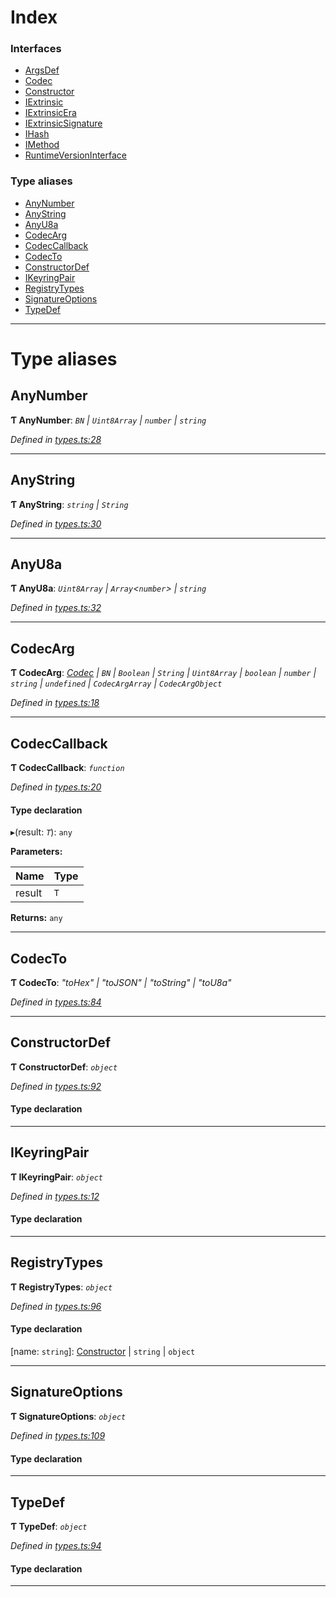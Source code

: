 

# Index

### Interfaces

* [ArgsDef](../interfaces/_types_.argsdef.md)
* [Codec](../interfaces/_types_.codec.md)
* [Constructor](../interfaces/_types_.constructor.md)
* [IExtrinsic](../interfaces/_types_.iextrinsic.md)
* [IExtrinsicEra](../interfaces/_types_.iextrinsicera.md)
* [IExtrinsicSignature](../interfaces/_types_.iextrinsicsignature.md)
* [IHash](../interfaces/_types_.ihash.md)
* [IMethod](../interfaces/_types_.imethod.md)
* [RuntimeVersionInterface](../interfaces/_types_.runtimeversioninterface.md)

### Type aliases

* [AnyNumber](_types_.md#anynumber)
* [AnyString](_types_.md#anystring)
* [AnyU8a](_types_.md#anyu8a)
* [CodecArg](_types_.md#codecarg)
* [CodecCallback](_types_.md#codeccallback)
* [CodecTo](_types_.md#codecto)
* [ConstructorDef](_types_.md#constructordef)
* [IKeyringPair](_types_.md#ikeyringpair)
* [RegistryTypes](_types_.md#registrytypes)
* [SignatureOptions](_types_.md#signatureoptions)
* [TypeDef](_types_.md#typedef)

---

# Type aliases

<a id="anynumber"></a>

##  AnyNumber

**Ƭ AnyNumber**: *`BN` \| `Uint8Array` \| `number` \| `string`*

*Defined in [types.ts:28](https://github.com/polkadot-js/api/blob/4a22a43/packages/types/src/types.ts#L28)*

___
<a id="anystring"></a>

##  AnyString

**Ƭ AnyString**: *`string` \| `String`*

*Defined in [types.ts:30](https://github.com/polkadot-js/api/blob/4a22a43/packages/types/src/types.ts#L30)*

___
<a id="anyu8a"></a>

##  AnyU8a

**Ƭ AnyU8a**: *`Uint8Array` \| `Array`<`number`> \| `string`*

*Defined in [types.ts:32](https://github.com/polkadot-js/api/blob/4a22a43/packages/types/src/types.ts#L32)*

___
<a id="codecarg"></a>

##  CodecArg

**Ƭ CodecArg**: *[Codec](../interfaces/_types_.codec.md) \| `BN` \| `Boolean` \| `String` \| `Uint8Array` \| `boolean` \| `number` \| `string` \| `undefined` \| `CodecArgArray` \| `CodecArgObject`*

*Defined in [types.ts:18](https://github.com/polkadot-js/api/blob/4a22a43/packages/types/src/types.ts#L18)*

___
<a id="codeccallback"></a>

##  CodecCallback

**Ƭ CodecCallback**: *`function`*

*Defined in [types.ts:20](https://github.com/polkadot-js/api/blob/4a22a43/packages/types/src/types.ts#L20)*

#### Type declaration
▸(result: *`T`*): `any`

**Parameters:**

| Name | Type |
| ------ | ------ |
| result | `T` |

**Returns:** `any`

___
<a id="codecto"></a>

##  CodecTo

**Ƭ CodecTo**: *"toHex" \| "toJSON" \| "toString" \| "toU8a"*

*Defined in [types.ts:84](https://github.com/polkadot-js/api/blob/4a22a43/packages/types/src/types.ts#L84)*

___
<a id="constructordef"></a>

##  ConstructorDef

**Ƭ ConstructorDef**: *`object`*

*Defined in [types.ts:92](https://github.com/polkadot-js/api/blob/4a22a43/packages/types/src/types.ts#L92)*

#### Type declaration

[index: `string`]: [Constructor](../interfaces/_types_.constructor.md)<`T`>

___
<a id="ikeyringpair"></a>

##  IKeyringPair

**Ƭ IKeyringPair**: *`object`*

*Defined in [types.ts:12](https://github.com/polkadot-js/api/blob/4a22a43/packages/types/src/types.ts#L12)*

#### Type declaration

___
<a id="registrytypes"></a>

##  RegistryTypes

**Ƭ RegistryTypes**: *`object`*

*Defined in [types.ts:96](https://github.com/polkadot-js/api/blob/4a22a43/packages/types/src/types.ts#L96)*

#### Type declaration

[name: `string`]: [Constructor](../interfaces/_types_.constructor.md) \| `string` \| `object`

___
<a id="signatureoptions"></a>

##  SignatureOptions

**Ƭ SignatureOptions**: *`object`*

*Defined in [types.ts:109](https://github.com/polkadot-js/api/blob/4a22a43/packages/types/src/types.ts#L109)*

#### Type declaration

___
<a id="typedef"></a>

##  TypeDef

**Ƭ TypeDef**: *`object`*

*Defined in [types.ts:94](https://github.com/polkadot-js/api/blob/4a22a43/packages/types/src/types.ts#L94)*

#### Type declaration

[index: `string`]: [Codec](../interfaces/_types_.codec.md)

___

